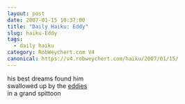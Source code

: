 ```yaml
---
layout: post
date: 2007-01-15 10:37:00
title: "Daily Haiku: Eddy"
slug: haiku-Eddy
tags:
  - daily haiku
category: RobWeychert.com V4
canonical: https://v4.robweychert.com/haiku/2007/01/15/
---
```


his best dreams found him  
swallowed up by the [eddies](http://dictionary.reference.com/wordoftheday/archive/2007/01/15.html)  
in a grand spittoon
